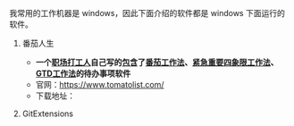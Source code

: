 我常用的工作机器是 windows，因此下面介绍的软件都是 windows 下面运行的软件。

1. 番茄人生
	- **一个[职场打工人](https://www.tomatolist.com/creation.html)自己写的[包含](https://www.tomatolist.com/knowledge_mix.html)了[番茄工作法](https://www.tomatolist.com/pomodoro_technique.html)、[紧急重要四象限工作法](https://www.tomatolist.com/knowledge_four.html)、[GTD工作法](https://www.tomatolist.com/GTD.html)的待办事项软件** 
	- 官网：https://www.tomatolist.com/
	- 下载地址：

2. GitExtensions